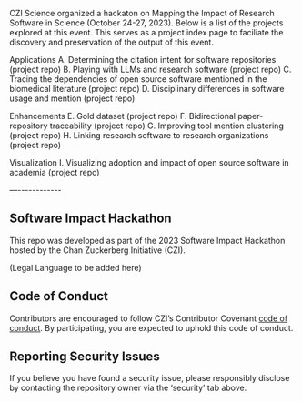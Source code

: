 CZI Science organized a hackaton on Mapping the Impact of Research Software in Science (October 24-27, 2023). Below is a list of the projects explored at this event. This serves as a project index page to faciliate the discovery and preservation of the output of this event.

Applications
A. Determining the citation intent for software repositories (project repo)
B. Playing with LLMs and research software (project repo)
C. Tracing the dependencies of open source software mentioned in the biomedical literature (project repo)
D. Disciplinary differences in software usage and mention (project repo)

Enhancements
E. Gold dataset (project repo)
F. Bidirectional paper-repository traceability (project repo)
G. Improving tool mention clustering (project repo)
H. Linking research software to research organizations (project repo)

Visualization
I. Visualizing adoption and impact of open source software in academia (project repo)

—------------
## Software Impact Hackathon

This repo was developed as part of the 2023 Software Impact Hackathon hosted by the Chan Zuckerberg Initiative (CZI).  

(Legal Language to be added here)

## Code of Conduct

Contributors are encouraged to follow CZI’s  Contributor Covenant [code of conduct](https://github.com/chanzuckerberg/.github/blob/master/CODE_OF_CONDUCT.md). By participating, you are expected to uphold this code of conduct.

## Reporting Security Issues

If you believe you have found a security issue, please responsibly disclose by contacting the repository owner via the ‘security’ tab above.
